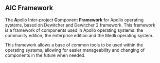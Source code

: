 ## AIC Framework
The **A**pollo **I**nter-project **C**omponent **Framework** for Apollo operating systems, based on Dewitcher and Dewitcher 2 framework.
This framework is a framework of components used in Apollo operating systems: the community edition, the enterprise edition and the Medli operating system.

This framework allows a base of common tools to be used within the operating systems, allowing for easier manageability and changing of components in the future when needed.
